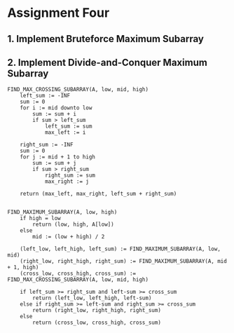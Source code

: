 # Assignment Four

## 1. Implement Bruteforce Maximum Subarray

## 2. Implement Divide-and-Conquer Maximum Subarray

    FIND_MAX_CROSSING_SUBARRAY(A, low, mid, high)
        left_sum := -INF
        sum := 0
        for i := mid downto low
            sum := sum + i
            if sum > left_sum
                left_sum := sum
                max_left := i

        right_sum := -INF
        sum := 0
        for j := mid + 1 to high
            sum := sum + j
            if sum > right_sum
                right_sum := sum
                max_right := j

        return (max_left, max_right, left_sum + right_sum)


    FIND_MAXIMUM_SUBARRAY(A, low, high)
        if high = low
            return (low, high, A[low])
        else
            mid := (low + high) / 2

        (left_low, left_high, left_sum) := FIND_MAXIMUM_SUBARRAY(A, low, mid)
        (right_low, right_high, right_sum) := FIND_MAXIMUM_SUBARRAY(A, mid + 1, high)
        (cross_low, cross_high, cross_sum) := FIND_MAX_CROSSING_SUBARRAY(A, low, mid, high)

        if left_sum >= right_sum and left-sum >= cross_sum
            return (left_low, left_high, left-sum)
        else if right_sum >= left-sum and right_sum >= cross_sum
            return (right_low, right_high, right_sum)
        else
            return (cross_low, cross_high, cross_sum)